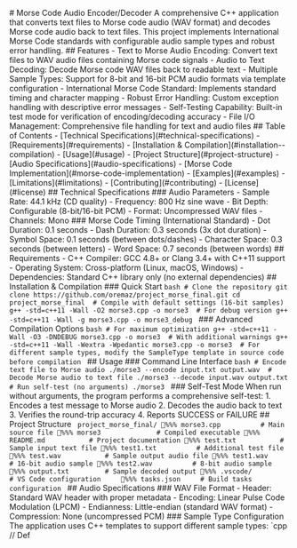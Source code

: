#   M o r s e   C o d e   A u d i o   E n c o d e r / D e c o d e r 
 
 A   c o m p r e h e n s i v e   C + +   a p p l i c a t i o n   t h a t   c o n v e r t s   t e x t   f i l e s   t o   M o r s e   c o d e   a u d i o   ( W A V   f o r m a t )   a n d   d e c o d e s   M o r s e   c o d e   a u d i o   b a c k   t o   t e x t   f i l e s .   T h i s   p r o j e c t   i m p l e m e n t s   I n t e r n a t i o n a l   M o r s e   C o d e   s t a n d a r d s   w i t h   c o n f i g u r a b l e   a u d i o   s a m p l e   t y p e s   a n d   r o b u s t   e r r o r   h a n d l i n g . 
 
 # #   F e a t u r e s 
 
 -   * * T e x t   t o   M o r s e   A u d i o   E n c o d i n g * * :   C o n v e r t   t e x t   f i l e s   t o   W A V   a u d i o   f i l e s   c o n t a i n i n g   M o r s e   c o d e   s i g n a l s 
 -   * * A u d i o   t o   T e x t   D e c o d i n g * * :   D e c o d e   M o r s e   c o d e   W A V   f i l e s   b a c k   t o   r e a d a b l e   t e x t 
 -   * * M u l t i p l e   S a m p l e   T y p e s * * :   S u p p o r t   f o r   8 - b i t   a n d   1 6 - b i t   P C M   a u d i o   f o r m a t s   v i a   t e m p l a t e   c o n f i g u r a t i o n 
 -   * * I n t e r n a t i o n a l   M o r s e   C o d e   S t a n d a r d * * :   I m p l e m e n t s   s t a n d a r d   t i m i n g   a n d   c h a r a c t e r   m a p p i n g 
 -   * * R o b u s t   E r r o r   H a n d l i n g * * :   C u s t o m   e x c e p t i o n   h a n d l i n g   w i t h   d e s c r i p t i v e   e r r o r   m e s s a g e s 
 -   * * S e l f - T e s t i n g   C a p a b i l i t y * * :   B u i l t - i n   t e s t   m o d e   f o r   v e r i f i c a t i o n   o f   e n c o d i n g / d e c o d i n g   a c c u r a c y 
 -   * * F i l e   I / O   M a n a g e m e n t * * :   C o m p r e h e n s i v e   f i l e   h a n d l i n g   f o r   t e x t   a n d   a u d i o   f i l e s 
 
 # #   T a b l e   o f   C o n t e n t s 
 
 -   [ T e c h n i c a l   S p e c i f i c a t i o n s ] ( # t e c h n i c a l - s p e c i f i c a t i o n s ) 
 -   [ R e q u i r e m e n t s ] ( # r e q u i r e m e n t s ) 
 -   [ I n s t a l l a t i o n   &   C o m p i l a t i o n ] ( # i n s t a l l a t i o n - - c o m p i l a t i o n ) 
 -   [ U s a g e ] ( # u s a g e ) 
 -   [ P r o j e c t   S t r u c t u r e ] ( # p r o j e c t - s t r u c t u r e ) 
 -   [ A u d i o   S p e c i f i c a t i o n s ] ( # a u d i o - s p e c i f i c a t i o n s ) 
 -   [ M o r s e   C o d e   I m p l e m e n t a t i o n ] ( # m o r s e - c o d e - i m p l e m e n t a t i o n ) 
 -   [ E x a m p l e s ] ( # e x a m p l e s ) 
 -   [ L i m i t a t i o n s ] ( # l i m i t a t i o n s ) 
 -   [ C o n t r i b u t i n g ] ( # c o n t r i b u t i n g ) 
 -   [ L i c e n s e ] ( # l i c e n s e ) 
 
 # #   T e c h n i c a l   S p e c i f i c a t i o n s 
 
 # # #   A u d i o   P a r a m e t e r s 
 -   * * S a m p l e   R a t e * * :   4 4 . 1   k H z   ( C D   q u a l i t y ) 
 -   * * F r e q u e n c y * * :   8 0 0   H z   s i n e   w a v e 
 -   * * B i t   D e p t h * * :   C o n f i g u r a b l e   ( 8 - b i t / 1 6 - b i t   P C M ) 
 -   * * F o r m a t * * :   U n c o m p r e s s e d   W A V   f i l e s 
 -   * * C h a n n e l s * * :   M o n o 
 
 # # #   M o r s e   C o d e   T i m i n g   ( I n t e r n a t i o n a l   S t a n d a r d ) 
 -   * * D o t   D u r a t i o n * * :   0 . 1   s e c o n d s 
 -   * * D a s h   D u r a t i o n * * :   0 . 3   s e c o n d s   ( 3 x   d o t   d u r a t i o n ) 
 -   * * S y m b o l   S p a c e * * :   0 . 1   s e c o n d s   ( b e t w e e n   d o t s / d a s h e s ) 
 -   * * C h a r a c t e r   S p a c e * * :   0 . 3   s e c o n d s   ( b e t w e e n   l e t t e r s ) 
 -   * * W o r d   S p a c e * * :   0 . 7   s e c o n d s   ( b e t w e e n   w o r d s ) 
 
 # #   R e q u i r e m e n t s 
 
 -   * * C + +   C o m p i l e r * * :   G C C   4 . 8 +   o r   C l a n g   3 . 4 +   w i t h   C + + 1 1   s u p p o r t 
 -   * * O p e r a t i n g   S y s t e m * * :   C r o s s - p l a t f o r m   ( L i n u x ,   m a c O S ,   W i n d o w s ) 
 -   * * D e p e n d e n c i e s * * :   S t a n d a r d   C + +   l i b r a r y   o n l y   ( n o   e x t e r n a l   d e p e n d e n c i e s ) 
 
 # #   I n s t a l l a t i o n   &   C o m p i l a t i o n 
 
 # # #   Q u i c k   S t a r t 
 ` ` ` b a s h 
 #   C l o n e   t h e   r e p o s i t o r y 
 g i t   c l o n e   h t t p s : / / g i t h u b . c o m / o r e m a z / p r o j e c t _ m o r s e _ f i n a l . g i t 
 c d   p r o j e c t _ m o r s e _ f i n a l 
 
 #   C o m p i l e   w i t h   d e f a u l t   s e t t i n g s   ( 1 6 - b i t   s a m p l e s ) 
 g + +   - s t d = c + + 1 1   - W a l l   - O 2   m o r s e 3 . c p p   - o   m o r s e 3 
 
 #   F o r   d e b u g   v e r s i o n 
 g + +   - s t d = c + + 1 1   - W a l l   - g   m o r s e 3 . c p p   - o   m o r s e 3 _ d e b u g 
 ` ` ` 
 
 # # #   A d v a n c e d   C o m p i l a t i o n   O p t i o n s 
 ` ` ` b a s h 
 #   F o r   m a x i m u m   o p t i m i z a t i o n 
 g + +   - s t d = c + + 1 1   - W a l l   - O 3   - D N D E B U G   m o r s e 3 . c p p   - o   m o r s e 3 
 
 #   W i t h   a d d i t i o n a l   w a r n i n g s 
 g + +   - s t d = c + + 1 1   - W a l l   - W e x t r a   - W p e d a n t i c   m o r s e 3 . c p p   - o   m o r s e 3 
 
 #   F o r   d i f f e r e n t   s a m p l e   t y p e s ,   m o d i f y   t h e   S a m p l e T y p e   t e m p l a t e   i n   s o u r c e   c o d e   b e f o r e   c o m p i l a t i o n 
 ` ` ` 
 
 # #   U s a g e 
 
 # # #   C o m m a n d   L i n e   I n t e r f a c e 
 
 ` ` ` b a s h 
 #   E n c o d e   t e x t   f i l e   t o   M o r s e   a u d i o 
 . / m o r s e 3   - - e n c o d e   i n p u t . t x t   o u t p u t . w a v 
 
 #   D e c o d e   M o r s e   a u d i o   t o   t e x t   f i l e 
 . / m o r s e 3   - - d e c o d e   i n p u t . w a v   o u t p u t . t x t 
 
 #   R u n   s e l f - t e s t   ( n o   a r g u m e n t s ) 
 . / m o r s e 3 
 ` ` ` 
 
 # # #   S e l f - T e s t   M o d e 
 W h e n   r u n   w i t h o u t   a r g u m e n t s ,   t h e   p r o g r a m   p e r f o r m s   a   c o m p r e h e n s i v e   s e l f - t e s t : 
 1 .   E n c o d e s   a   t e s t   m e s s a g e   t o   M o r s e   a u d i o 
 2 .   D e c o d e s   t h e   a u d i o   b a c k   t o   t e x t 
 3 .   V e r i f i e s   t h e   r o u n d - t r i p   a c c u r a c y 
 4 .   R e p o r t s   S U C C E S S   o r   F A I L U R E 
 
 # #   P r o j e c t   S t r u c t u r e 
 
 ` ` ` 
 p r o j e c t _ m o r s e _ f i n a l / 
 % % %  m o r s e 3 . c p p                     #   M a i n   s o u r c e   f i l e 
 % % %  m o r s e 3                             #   C o m p i l e d   e x e c u t a b l e 
 % % %  R E A D M E . m d                       #   P r o j e c t   d o c u m e n t a t i o n 
 % % %  t e s t . t x t                       #   S a m p l e   i n p u t   t e x t   f i l e 
 % % %  t e s t 1 . t x t                     #   A d d i t i o n a l   t e s t   f i l e 
 % % %  t e s t . w a v                       #   S a m p l e   o u t p u t   a u d i o   f i l e 
 % % %  t e s t 1 . w a v                     #   1 6 - b i t   a u d i o   s a m p l e 
 % % %  t e s t 2 . w a v                     #   8 - b i t   a u d i o   s a m p l e 
 % % %  o u t p u t . t x t                   #   S a m p l e   d e c o d e d   o u t p u t 
 % % %  . v s c o d e /                       #   V S   C o d e   c o n f i g u r a t i o n 
         % % %  t a s k s . j s o n           #   B u i l d   t a s k s   c o n f i g u r a t i o n 
 ` ` ` 
 
 # #   A u d i o   S p e c i f i c a t i o n s 
 
 # # #   W A V   F i l e   F o r m a t 
 -   * * H e a d e r * * :   S t a n d a r d   W A V   h e a d e r   w i t h   p r o p e r   m e t a d a t a 
 -   * * E n c o d i n g * * :   L i n e a r   P u l s e   C o d e   M o d u l a t i o n   ( L P C M ) 
 -   * * E n d i a n n e s s * * :   L i t t l e - e n d i a n   ( s t a n d a r d   W A V   f o r m a t ) 
 -   * * C o m p r e s s i o n * * :   N o n e   ( u n c o m p r e s s e d   P C M ) 
 
 # # #   S a m p l e   T y p e   C o n f i g u r a t i o n 
 T h e   a p p l i c a t i o n   u s e s   C + +   t e m p l a t e s   t o   s u p p o r t   d i f f e r e n t   s a m p l e   t y p e s : 
 
 ` ` ` c p p 
 / /   D e f 
